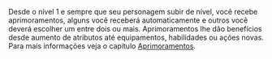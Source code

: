 Desde o nível 1 e sempre que seu personagem subir de nível, você recebe aprimoramentos, alguns você receberá automaticamente e outros você deverá escolher um entre dois ou mais. Aprimoramentos lhe dão benefícios desde aumento de atributos até equipamentos, habilidades ou ações novas. Para mais informações veja o capítulo [Aprimoramentos](../upgrades.md).
